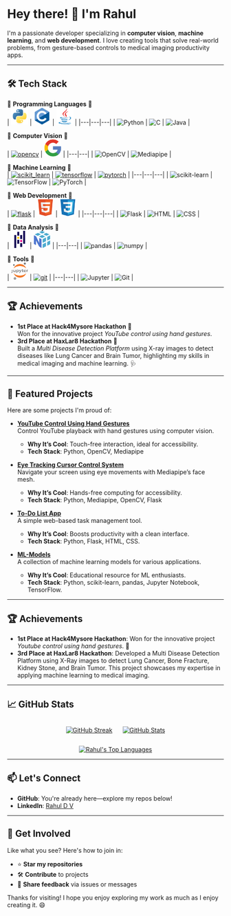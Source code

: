 # Hey there! 👋 I'm Rahul

I'm a passionate developer specializing in **computer vision**, **machine learning**, and **web development**. I love creating tools that solve real-world problems, from gesture-based controls to medical imaging productivity apps. 

---

## 🛠️ Tech Stack

🌟 **Programming Languages** 🌟  
| <a href="https://www.python.org" title="Python: My go-to for ML and vision!"><img src="https://raw.githubusercontent.com/devicons/devicon/master/icons/python/python-original.svg" alt="python" width="40" height="40"/></a> | <a href="https://www.cprogramming.com/" title="C: Low-level power for performance"><img src="https://raw.githubusercontent.com/devicons/devicon/master/icons/c/c-original.svg" alt="c" width="40" height="40"/></a> | <a href="https://www.java.com" title="Java: Robust and versatile"><img src="https://raw.githubusercontent.com/devicons/devicon/master/icons/java/java-original.svg" alt="java" width="40" height="40"/></a> |
|---|---|---|
| ![Python](https://img.shields.io/badge/-Python-3776AB?style=flat-square&logo=python&logoColor=yellow) | ![C](https://img.shields.io/badge/-C-A8B9CC?style=flat-square&logo=c&logoColor=black) | ![Java](https://img.shields.io/badge/-Java-007396?style=flat-square&logo=java&logoColor=white) |


🌟 **Computer Vision** 🌟  
| <a href="https://opencv.org/" title="OpenCV: For gesture and eye tracking"><img src="https://www.vectorlogo.zone/logos/opencv/opencv-icon.svg" alt="opencv" width="40" height="40"/></a> | <a href="https://mediapipe.dev/" title="Mediapipe: Real-time vision magic"><img src="https://raw.githubusercontent.com/devicons/devicon/master/icons/google/google-original.svg" alt="mediapipe" width="40" height="40"/></a> |
|---|---|
| ![OpenCV](https://img.shields.io/badge/-OpenCV-5C3EE8?style=flat-square&logo=opencv&logoColor=white) | ![Mediapipe](https://img.shields.io/badge/-Mediapipe-4285F4?style=flat-square&logo=google&logoColor=white) |


🌟 **Machine Learning** 🌟  
| <a href="https://scikit-learn.org/" title="scikit-learn: ML made simple"><img src="https://upload.wikimedia.org/wikipedia/commons/0/05/Scikit_learn_logo_small.svg" alt="scikit_learn" width="40" height="40"/></a> | <a href="https://www.tensorflow.org" title="TensorFlow: Deep learning powerhouse"><img src="https://www.vectorlogo.zone/logos/tensorflow/tensorflow-icon.svg" alt="tensorflow" width="40" height="40"/></a> | <a href="https://pytorch.org/" title="PyTorch: Flexible ML research"><img src="https://www.vectorlogo.zone/logos/pytorch/pytorch-icon.svg" alt="pytorch" width="40" height="40"/></a> |
|---|---|---|
| ![scikit-learn](https://img.shields.io/badge/-scikit--learn-F7931E?style=flat-square&logo=scikit-learn&logoColor=white) | ![TensorFlow](https://img.shields.io/badge/-TensorFlow-FF6F00?style=flat-square&logo=tensorflow&logoColor=white) | ![PyTorch](https://img.shields.io/badge/-PyTorch-EE4C2C?style=flat-square&logo=pytorch&logoColor=white) |


🌟 **Web Development** 🌟  
| <a href="https://flask.palletsprojects.com/" title="Flask: Lightweight web apps"><img src="https://www.vhv.rs/dpng/d/609-6093398_prog-flask-flask-python-icon-png-transparent-png.png" alt="flask" width="40" height="40"/></a> | <a href="https://www.w3.org/html/" title="HTML5: Web structure"><img src="https://raw.githubusercontent.com/devicons/devicon/master/icons/html5/html5-original.svg" alt="html5" width="40" height="40"/></a> | <a href="https://www.w3schools.com/css/" title="CSS3: Styling the web"><img src="https://raw.githubusercontent.com/devicons/devicon/master/icons/css3/css3-original.svg" alt="css3" width="40" height="40"/></a> |
|---|---|---|
| ![Flask](https://img.shields.io/badge/-Flask-000000?style=flat-square&logo=flask&logoColor=white) | ![HTML](https://img.shields.io/badge/-HTML5-E34F26?style=flat-square&logo=html5&logoColor=white) | ![CSS](https://img.shields.io/badge/-CSS3-1572B6?style=flat-square&logo=css3&logoColor=white) |


🌟 **Data Analysis** 🌟  
| <a href="https://pandas.pydata.org/" title="pandas: Data manipulation pro"><img src="https://raw.githubusercontent.com/devicons/devicon/2ae2a900d2f041da66e950e4d48052658d850630/icons/pandas/pandas-original.svg" alt="pandas" width="40" height="40"/></a> | <a href="https://numpy.org/" title="numpy: Number crunching"><img src="https://raw.githubusercontent.com/devicons/devicon/master/icons/numpy/numpy-original.svg" alt="numpy" width="40" height="40"/></a> |
|---|---|
| ![pandas](https://img.shields.io/badge/-pandas-150458?style=flat-square&logo=pandas&logoColor=white) | ![numpy](https://img.shields.io/badge/-numpy-013243?style=flat-square&logo=numpy&logoColor=white) |


🌟 **Tools** 🌟  
| <a href="https://jupyter.org/" title="Jupyter: Interactive coding"><img src="https://raw.githubusercontent.com/devicons/devicon/master/icons/jupyter/jupyter-original-wordmark.svg" alt="jupyter" width="40" height="40"/></a> | <a href="https://git-scm.com/" title="Git: Version control"><img src="https://www.vectorlogo.zone/logos/git-scm/git-scm-icon.svg" alt="git" width="40" height="40"/></a> |
|---|---|
| ![Jupyter](https://img.shields.io/badge/-Jupyter-F37626?style=flat-square&logo=jupyter&logoColor=white) | ![Git](https://img.shields.io/badge/-Git-F05032?style=flat-square&logo=git&logoColor=white) |

---

## 🏆 Achievements
- **1st Place at Hack4Mysore Hackathon** 🥇  
  Won for the innovative project *YouTube control using hand gestures*.
- **3rd Place at HaxLar8 Hackathon** 🥉  
  Built a *Multi Disease Detection Platform* using X-ray images to detect diseases like Lung Cancer and Brain Tumor, highlighting my skills in medical imaging and machine learning. 🩺

---

## 🌟 Featured Projects
Here are some projects I'm proud of:

- **[YouTube Control Using Hand Gestures](https://github.com/rahul5r/YouTube_Control_Using_Hand_Gestures)**  
  Control YouTube playback with hand gestures using computer vision.  
  - **Why It’s Cool**: Touch-free interaction, ideal for accessibility.  
  - **Tech Stack**: Python, OpenCV, Mediapipe

- **[Eye Tracking Cursor Control System](https://github.com/rahul5r/Eye_Tracking_Cursor_Control_System)**  
  Navigate your screen using eye movements with Mediapipe’s face mesh.  
  - **Why It’s Cool**: Hands-free computing for accessibility.  
  - **Tech Stack**: Python, Mediapipe, OpenCV, Flask

- **[To-Do List App](https://github.com/rahul5r/To-Do-List-App)**  
  A simple web-based task management tool.  
  - **Why It’s Cool**: Boosts productivity with a clean interface.  
  - **Tech Stack**: Python, Flask, HTML, CSS.

- **[ML-Models](https://github.com/rahul5r/ML-Models)**  
  A collection of machine learning models for various applications.  
  - **Why It’s Cool**: Educational resource for ML enthusiasts.  
  - **Tech Stack**: Python, scikit-learn, pandas, Jupyter Notebook, TensorFlow.

---

## 🏆 Achievements
- **1st Place at Hack4Mysore Hackathon**: Won for the innovative project *Youtube control using hand gestures*. 🚀
- **3rd Place at HaxLar8 Hackathon**: Developed a Multi Disease Detection Platform using X-Ray images to detect Lung Cancer, Bone Fracture, Kidney Stone, and Brain Tumor. This project showcases my expertise in applying machine learning to medical imaging.

---

## 📈 GitHub Stats
<div align="center">
  <p style="display: inline-block; margin-right: 20px;">
    <a href="https://github.com/rahul5r" title="Check out my contribution streak!">
      <img src="https://github-readme-streak-stats.herokuapp.com/?user=rahul5r&theme=radical&border=FF6F00&border_radius=10" alt="GitHub Streak" width="400"/>
    </a>
  </p>
  <p style="display: inline-block;">
    <a href="https://github.com/rahul5r" title="Explore my GitHub stats!">
      <img src="https://github-readme-stats.vercel.app/api?username=rahul5r&show_icons=true&theme=radical&border=FF6F00&border_radius=10" alt="GitHub Stats" width="400"/>
    </a>
  </p>
  <p>
    <a href="https://github.com/rahul5r" title="See my top languages!">
      <img src="https://github-readme-stats.vercel.app/api/top-langs/?username=rahul5r&layout=compact&theme=radical&border=FF6F00&border_radius=10" alt="Rahul's Top Languages" width="400"/>
    </a>
  </p>
</div>

---

## 📫 Let's Connect
- **GitHub**: You're already here—explore my repos below!  
- **LinkedIn**: [Rahul D V](http://linkedin.com/in/rahul-d-v-112286276)

---

## 🤝 Get Involved
Like what you see? Here's how to join in:  
- ⭐ **Star my repositories**  
- 🛠️ **Contribute** to projects  
- 💬 **Share feedback** via issues or messages  

Thanks for visiting! I hope you enjoy exploring my work as much as I enjoy creating it. 😄
